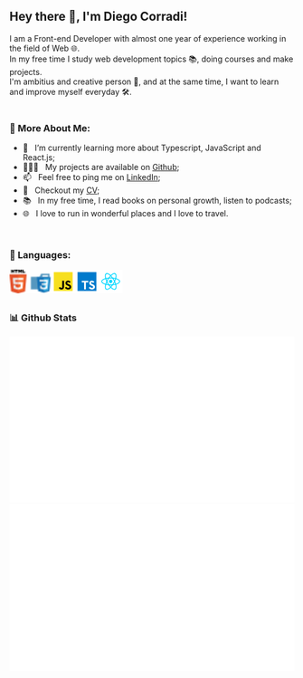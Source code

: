 ## Hey there 👋, I'm Diego Corradi!


I am a Front-end Developer with almost one year of experience working in the field of Web 🌐.<br>
In my free time I study web development topics 📚, doing courses and make projects.<br>
I'm ambitius and creative person 🎨, and at the same time, I want to learn and improve myself everyday 🛠️.
<br/><br/>

### 🧐 More About Me:

- 🌱 &nbsp; I’m currently learning more about Typescript, JavaScript and React.js; 
- 👨🏻‍💻 &nbsp; My projects are available on [Github](https://github.com/diecorra?tab=repositories);
- 📫 &nbsp; Feel free to ping me on [LinkedIn](https://www.linkedin.com/in/diegocorradi);
- 📝 &nbsp; Checkout my [CV](https://drive.google.com/file/d/1-D_18gJHDCRSfbZaI6Xrn33hg1Wc8a6T/view?usp=sharing);
- 📚 &nbsp; In my free time, I read books on personal growth, listen to podcasts;
- 🌐 &nbsp; I love to run in wonderful places and I love to travel.

<br>

### 🔨 Languages:

<a href="https://developer.mozilla.org/en-US/docs/Web/HTML" target="_blank"><img align="left" alt="HTML5" height ="42px" src="https://github.com/diecorra/diecorra/blob/main/assets/html-5.svg"></a>
<a href="https://developer.mozilla.org/en-US/docs/Web/CSS" target="_blank"><img align="left" alt="CSS3" height ="42px" src="https://github.com/diecorra/diecorra/blob/main/assets/css.svg"></a>
<a href="https://developer.mozilla.org/en-US/docs/Web/JavaScript" target="_blank"> <img align="left" alt="JavaScript" height ="42px"  src="https://github.com/diecorra/diecorra/blob/main/assets/javascript.svg"> </a>
<a href="https://www.typescriptlang.org/" target="_blank"><img align="left" alt="Typescript" height ="42px" src="https://github.com/diecorra/diecorra/blob/main/assets/typescript.svg"></a>
<a href="https://reactjs.org/" target="_blank"> <img align="left" alt="React" height ="42px" src="https://github.com/diecorra/diecorra/blob/main/assets/react.svg"></a>

<br><br><br>

### 📊 Github Stats


![Stats Overview](https://raw.githubusercontent.com/diecorra/github-stats/master/generated/overview.svg#gh-dark-mode-only)
![Most Used Languages](https://raw.githubusercontent.com/diecorra/github-stats/master/generated/languages.svg#gh-dark-mode-only)

